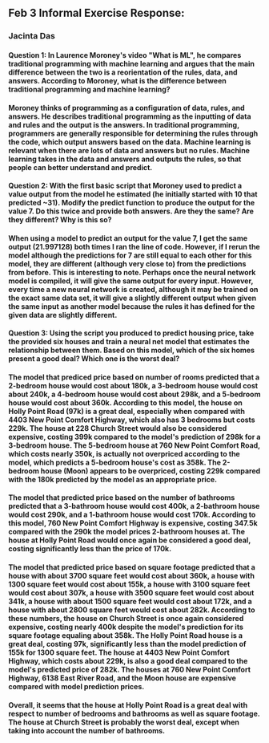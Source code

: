 ## Feb 3 Informal Exercise Response:
### Jacinta Das
#### Question 1: In Laurence Moroney's video "What is ML", he compares traditional programming with machine learning and argues that the main difference between the two is a reorientation of the rules, data, and answers. According to Moroney, what is the difference between traditional programming and machine learning?
#### Moroney thinks of programming as a configuration of data, rules, and answers. He describes traditional programming as the inputting of data and rules and the output is the answers. In traditional programming, programmers are generally responsible for determining the rules through the code, which output answers based on the data. Machine learning is relevant when there are lots of data and answers but no rules. Machine learning takes in the data and answers and outputs the rules, so that people can better understand and predict. 

#### Question 2: With the first basic script that Moroney used to predict a value output from the model he estimated (he initially started with 10 that predicted ~31). Modify the predict function to produce the output for the value 7. Do this twice and provide both answers. Are they the same? Are they different? Why is this so?
#### When using a model to predict an output for the value 7, I get the same output (21.997128) both times I ran the line of code. However, if I rerun the model although the predictions for 7 are still equal to each other for this model, they are different (although very close to) from the predictions from before. This is interesting to note. Perhaps once the neural network model is compiled, it will give the same output for every input. However, every time a new neural network is created, although it may be trained on the exact same data set, it will give a slightly different output when given the same input as another model because the rules it has defined for the given data are slightly different. 

#### Question 3: Using the script you produced to predict housing price, take the provided six houses and train a neural net model that estimates the relationship between them. Based on this model, which of the six homes present a good deal? Which one is the worst deal? 
#### The model that prediced price based on number of rooms predicted that a 2-bedroom house would cost about 180k, a 3-bedroom house would cost about 240k, a 4-bedroom house would cost about 298k, and a 5-bedroom house would cost about 360k. According to this model, the house on Holly Point Road (97k) is a great deal, especially when compared with 4403 New Point Comfort Highway, which also has 3 bedrooms but costs 229k. The house at 228 Church Street would also be considered expensive, costing 399k compared to the model's prediction of 298k for a 3-bedroom house. The 5-bedroom house at 760 New Point Comfort Road, which costs nearly 350k, is actually not overpriced according to the model, which predicts a 5-bedroom house's cost as 358k. The 2-bedroom house (Moon) appears to be overpriced, costing 229k compared with the 180k predicted by the model as an appropriate price.
#### The model that predicted price based on the number of bathrooms predicted that a 3-bathroom house would cost 400k, a 2-bathroom house would cost 290k, and a 1-bathroom house would cost 170k. According to this model, 760 New Point Comfort Highway is expensive, costing 347.5k compared with the 290k the model prices 2-bathroom houses at. The house at Holly Point Road would once again be considered a good deal, costing significantly less than the price of 170k.  
#### The model that predicted price based on square footage predicted that a house with about 3700 square feet would cost about 360k, a house with 1300 square feet would cost about 155k, a house with 3100 square feet would cost about 307k, a house with 3500 square feet would cost about 341k, a house with about 1500 square feet would cost about 172k, and a house with about 2800 square feet would cost about 282k. According to these numbers, the house on Church Street is once again considered expensive, costing nearly 400k despite the model's prediction for its square footage equaling about 358k. The Holly Point Road house is a great deal, costing 97k, significantly less than the model prediction of 155k for 1300 square feet. The house at 4403 New Point Comfort Highway, which costs about 229k, is also a good deal compared to the model's predicted price of 282k. The houses at 760 New Point Comfort Highway, 6138 East River Road, and the Moon house are expensive compared with model prediction prices.
#### Overall, it seems that the house at Holly Point Road is a great deal with respect to number of bedrooms and bathrooms as well as square footage. The house at Church Street is probably the worst deal, except when taking into account the number of bathrooms.  

